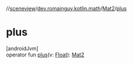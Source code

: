 //[sceneview](../../../index.md)/[dev.romainguy.kotlin.math](../index.md)/[Mat2](index.md)/[plus](plus.md)

# plus

[androidJvm]\
operator fun [plus](plus.md)(v: [Float](https://kotlinlang.org/api/latest/jvm/stdlib/kotlin/-float/index.html)): [Mat2](index.md)
